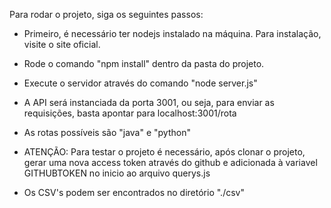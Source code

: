 Para rodar o projeto, siga os seguintes passos:

- Primeiro, é necessário ter nodejs instalado na máquina. Para instalação, visite o site oficial.
- Rode o comando "npm install" dentro da pasta do projeto.
- Execute o servidor através do comando "node server.js"
- A API será instanciada da porta 3001, ou seja, para enviar as requisições, basta apontar para localhost:3001/rota
- As rotas possíveis são "java" e "python" 

- ATENÇÃO: Para testar o projeto é necessário, após clonar o projeto, gerar uma nova access token através do github e adicionada à variavel GITHUBTOKEN no inicio ao arquivo querys.js

- Os CSV's podem ser encontrados no diretório "./csv"
